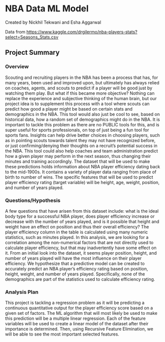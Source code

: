 # NBA Data ML Model
 
Created by Nickhil Tekwani and Esha Aggarwal

Data from https://www.kaggle.com/drgilermo/nba-players-stats?select=Seasons_Stats.csv

## Project Summary
### Overview
Scouting and recruiting players in the NBA has been a process that has, for many years, been used and improved upon, but ultimately has always relied on coaches, agents, and scouts to predict if a player will be good just by watching them play. But what if this became more objective? Nothing can replace the experience and subjective thinking of the human brain, but our project idea is to supplement this process with a tool where scouts can predict how good a player might be based on certain stats and demographics in the NBA. This tool would also just be cool to see, based on historical data, how a random set of demographics might do in the NBA. It is important to tackle this problem as there are no PUBLIC tools for this, and is super useful for sports professionals, on top of just being a fun tool for sports fans. Insights can help drive better choices in choosing players, such as in pointing scouts towards talent they may not have recognized before, or just confirming/denying their thoughts on a recruit’s potential success in the NBA. This tool could also help coaches and team administration predict how a given player may perform in the next season, thus changing their minutes and training accordingly. The dataset that will be used to make these predictions holds information about NBA player efficiency dating back to the mid-1900s. It contains a variety of player data ranging from place of birth to number of wins. The specific features that will be used to predict player efficiency rating (target variable) will be height, age, weight, position, and number of years played.

### Questions/Hypothesis
A few questions that have arisen from this dataset include: what is the ideal body type for a successful NBA player, does player efficiency increase or decrease with the number of years played, and is it possible that height and weight have an effect on position and thus their overall efficiency? The player efficiency column in the table is calculated using many numeric statistics, such as minutes played. In this analysis, we are looking for a correlation among the non-numerical factors that are not directly used to calculate player efficiency, but that may inadvertently have some effect on it. From an initial look into the dataset, it seems player position, height, and number of years played will have the most influence on their player efficiency.
We hypothesize that a predictive model can be created to accurately predict an NBA player’s efficiency rating based on position, height, weight, and number of years played. Specifically, none of the demographics are part of the statistics used to calculate efficiency rating.

### Analysis Plan
This project is tackling a regression problem as it will be predicting a continuous quantitative output for the player efficiency score based on a given set of factors. The ML algorithm that will most likely be used to make this prediction will be a multiple linear regression. Each of the feature variables will be used to create a linear model of the dataset after their importance is determined. Then, using Recursive Feature Elimination, we will be able to see the most important selected features.

